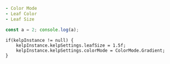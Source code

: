 ```yaml
- Color Mode
- Leaf Color    
- Leaf Size
```

```js
const a = 2; console.log(a);
```

```csharptrewr
if(kelpInstance != null) {
    kelpInstance.kelpSettings.leafSize = 1.5f;
    kelpInstance.kelpSettings.colorMode = ColorMode.Gradient;
}
```